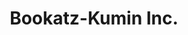 ---
title: "Bookatz-Kumin Inc."
url: /cleveland-heights/bookatz-kumin-inc/
shop: funeral directors
---